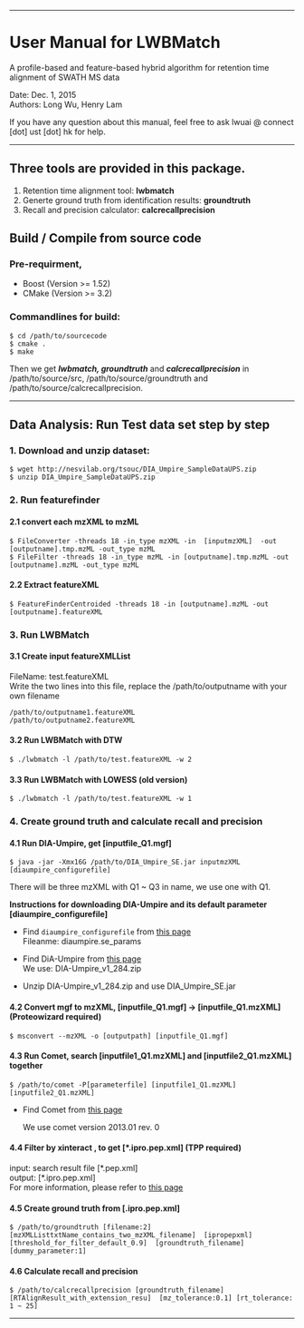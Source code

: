 ---------------------------------------------------------

# User Manual for LWBMatch

A profile-based and feature-based hybrid algorithm for retention time alignment of SWATH MS data

Date: Dec. 1, 2015  
Authors: Long Wu, Henry Lam

If you have any question about this manual, feel free to ask lwuai @ connect [dot] ust [dot] hk for help. 

----------------------------------------------------------


## Three tools are provided in this package.

1. Retention time alignment tool: **lwbmatch**
2. Generte ground truth from identification results: **groundtruth**
3. Recall and precision calculator: **calcrecallprecision**


## Build / Compile from source code
### Pre-requirment, 
- Boost (Version >= 1.52)
- CMake (Version >= 3.2)

### Commandlines for build:

```
$ cd /path/to/sourcecode
$ cmake .
$ make
```
Then we get **_lwbmatch, groundtruth_** and **_calcrecallprecision_** in /path/to/source/src, /path/to/source/groundtruth  and /path/to/source/calcrecallprecision.


----------------------------------------------

## Data Analysis: Run Test data set step by step

### 1. Download and unzip dataset: 
```
$ wget http://nesvilab.org/tsouc/DIA_Umpire_SampleDataUPS.zip
$ unzip DIA_Umpire_SampleDataUPS.zip
```
### 2. Run featurefinder
#### 2.1 convert each mzXML to mzML
```
$ FileConverter -threads 18 -in_type mzXML -in  [inputmzXML]  -out [outputname].tmp.mzML -out_type mzML
$ FileFilter -threads 18 -in_type mzML -in [outputname].tmp.mzML -out [outputname].mzML -out_type mzML
```
#### 2.2 Extract featureXML
```
$ FeatureFinderCentroided -threads 18 -in [outputname].mzML -out [outputname].featureXML
```
### 3. Run LWBMatch
#### 3.1 Create input featureXMLList
FileName: test.featureXML  
Write the two lines into this file, replace the /path/to/outputname with your own filename 
```
/path/to/outputname1.featureXML
/path/to/outputname2.featureXML
```
#### 3.2 Run LWBMatch with DTW
```
$ ./lwbmatch -l /path/to/test.featureXML -w 2
```
#### 3.3 Run LWBMatch with LOWESS (old version)
```
$ ./lwbmatch -l /path/to/test.featureXML -w 1
```
### 4. Create ground truth and calculate recall and precision
#### 4.1 Run DIA-Umpire, get [inputfile_Q1.mgf]
```
$ java -jar -Xmx16G /path/to/DIA_Umpire_SE.jar inputmzXML  [diaumpire_configurefile]
```
There will be three mzXML with Q1 ~ Q3 in name, we use one with Q1. 

**Instructions for downloading DIA-Umpire and its default parameter [diaumpire_configurefile]** 

- Find `diaumpire_configurefile` from [this page](http://sourceforge.net/projects/diaumpire/files/Parameter%20files/)  
	Fileanme: diaumpire.se_params

-  Find DiA-Umpire from [this page](http://sourceforge.net/projects/diaumpire/files/JAR%20executables/)  
	We use: DIA-Umpire_v1_284.zip

- Unzip DIA-Umpire_v1_284.zip and use DIA_Umpire_SE.jar

#### 4.2 Convert mgf to mzXML, [inputfile_Q1.mgf] -> [inputfile_Q1.mzXML]  (Proteowizard required)
```
$ msconvert --mzXML -o [outputpath] [inputfile_Q1.mgf]
```
#### 4.3 Run Comet, search [inputfile1_Q1.mzXML] and [inputfile2_Q1.mzXML] together
```
$ /path/to/comet -P[parameterfile] [inputfile1_Q1.mzXML] [inputfile2_Q1.mzXML]
```

- Find Comet from [this page](http://sourceforge.net/projects/comet-ms/files/)  
  
	We use comet version 2013.01 rev. 0

#### 4.4 Filter by xinteract , to get [*.ipro.pep.xml] (TPP required)
input: search result file [\*.pep.xml]  
output: [\*.ipro.pep.xml]  
For more information, please refer to [this page](http://sourceforge.net/projects/sashimi/files/Trans-Proteomic%20Pipeline%20(TPP)/)

#### 4.5 Create ground truth from [.ipro.pep.xml]
```
$ /path/to/groundtruth [filename:2] [mzXMLListtxtName_contains_two_mzXML_filename]  [ipropepxml]  [threshold_for_filter_default_0.9]  [groundtruth_filename]  [dummy_parameter:1]
```
#### 4.6 Calculate recall and precision
```
$ /path/to/calcrecallprecision [groundtruth_filename]  [RTAlignResult_with_extension_resu]  [mz_tolerance:0.1] [rt_tolerance: 1 ~ 25]
```

------------------------------------------------
